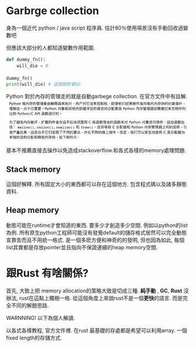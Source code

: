 # Garbrge collection

身為一個近代 python / java script 程序員. 
估計80％使用場景沒有手動回收過變數吧

但應該大部分的人都知道變數作用範圍.

```python
def dummy_fn():
    will_die = 0

dummy_fn()
print(will_die) # 這個絕對會GG
```
Python 對於內存的管理走的就是自動garbege collection. 在官方文件中有註解.
![不給玩](gc1.png)

基本不推薦直接去操作以免造成stackoverflow.和各式各樣的memory處理問題.



## Stack memory
這個好解釋. 所有固定大小的東西都可以存在這個地方. 包含程式碼以及諸多靜態資料.

## Heap memory
動態可能在runtime才會知道的東西. 要多少才創造多少空間. 例如以python的list為例. 
所有原生python工程師可能沒有發覺default的儲存格式居然可以完全動態宣靠吿而且不用統一格式. 是一個多麽方便和神奇的的發明, 但也因為如此, 每個list其實都是存放pointer並且指向不保證連續的heap memory空間.


# 跟Rust 有啥關係?
首先, 大致上把 memory allocation的策略大致是切成三種. **純手動** , **GC**, **Rust**
沒辦法, rust在這點上獨樹一格. 從這個角度上來說rust不是一個**更快**的語言. 而是完全不同的解題思路.

WARNNING! 以下為個人解讀.

以各式各樣教程, 官方文件裡. 在rust 最基礎的存處都是希望可以利用array. 一個fixed length的存儲方式. 
